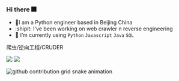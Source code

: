 ### Hi there :fireworks:
- :hamster:I am a Python engineer based in Beijing China 
- :shipit: I've been working on web crawler n reverse engineering 
- :whale: I’m currently using `Python` `Javascript` `Java` `SQL` 

爬虫/逆向工程/CRUDER

![](https://github-readme-stats-git-masterrstaa-rickstaa.vercel.app/api?username=Seriainme&show_icons=true&line_height=21&show_icons=true&theme=aura&hide_border=true)
![](https://github-readme-stats-git-masterrstaa-rickstaa.vercel.app/api/top-langs/?username=Seriainme&show_icons=true&layout=compact&theme=aura&hide_border=true&hide=html,css)

<picture>
  <source media="(prefers-color-scheme: dark)" srcset="https://content.Seriainme.top/Seriainme/Seriainme/output/github-contribution-grid-snake-dark.svg">
  <source media="(prefers-color-scheme: light)" srcset="https://content.Seriainme.top/Seriainme/Seriainme/output/github-contribution-grid-snake.svg">
  <img alt="github contribution grid snake animation" src="https://content.Seriainme.top/platane/platane/output/github-contribution-grid-snake.svg">
</picture>
 

